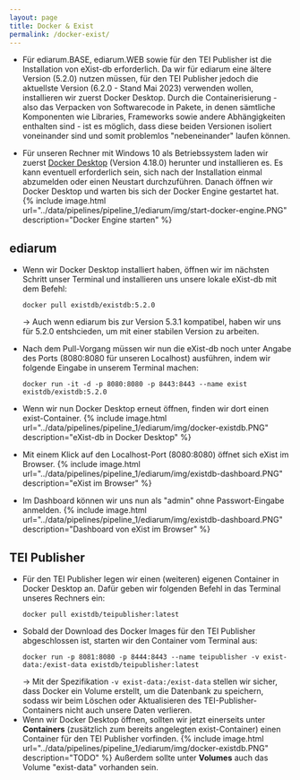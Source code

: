 ```yaml
---
layout: page
title: Docker & Exist 
permalink: /docker-exist/
---
```


* Für ediarum.BASE, ediarum.WEB sowie für den TEI Publisher ist die Installation von eXist-db erforderlich. Da wir für ediarum eine ältere Version (5.2.0) nutzen müssen, für den TEI Publisher jedoch die aktuellste Version (6.2.0 - Stand Mai 2023) verwenden wollen, installieren wir zuerst Docker Desktop. Durch die Containerisierung - also das Verpacken von Softwarecode in Pakete, in denen sämtliche Komponenten wie Libraries, Frameworks sowie andere Abhängigkeiten enthalten sind - ist es möglich, dass diese beiden Versionen isoliert voneinander sind und somit problemlos "nebeneinander" laufen können.

* Für unseren Rechner mit Windows 10 als Betriebssystem laden wir zuerst [Docker Desktop](https://www.docker.com/products/docker-desktop/) (Version 4.18.0) herunter und installieren es. Es kann eventuell erforderlich sein, sich nach der Installation einmal abzumelden oder einen Neustart durchzuführen. Danach öffnen wir Docker Desktop und warten bis sich der Docker Engine gestartet hat.
    {% include image.html url="../data/pipelines/pipeline_1/ediarum/img/start-docker-engine.PNG" description="Docker Engine starten" %}

## ediarum

* Wenn wir Docker Desktop installiert haben, öffnen wir im nächsten Schritt unser Terminal und installieren uns unsere lokale eXist-db mit dem Befehl: 
    ```terminal
    docker pull existdb/existdb:5.2.0
    ```
    → Auch wenn ediarum bis zur Version 5.3.1 kompatibel, haben wir uns für 5.2.0 entshcieden, um mit einer stabilen Version zu arbeiten. 
* Nach dem Pull-Vorgang müssen wir nun die eXist-db noch unter Angabe des Ports (8080:8080 für unseren Localhost) ausführen, indem wir folgende Eingabe in unserem Terminal machen: 
    ```terminal
    docker run -it -d -p 8080:8080 -p 8443:8443 --name exist existdb/existdb:5.2.0
    ```
* Wenn wir nun Docker Desktop erneut öffnen, finden wir dort einen exist-Container.
    {% include image.html url="../data/pipelines/pipeline_1/ediarum/img/docker-existdb.PNG" description="eXist-db in Docker Desktop" %}
* Mit einem Klick auf den Localhost-Port (8080:8080) öffnet sich eXist im Browser.
    {% include image.html url="../data/pipelines/pipeline_1/ediarum/img/existdb-dashboard.PNG" description="eXist im Browser" %}

* Im Dashboard können wir uns nun als "admin" ohne Passwort-Eingabe anmelden.
    {% include image.html url="../data/pipelines/pipeline_1/ediarum/img/existdb-dashboard.PNG" description="Dashboard von eXist im Browser" %}


## TEI Publisher

* Für den TEI Publisher legen wir einen (weiteren) eigenen Container in Docker Desktop an. Dafür geben wir folgenden Befehl in das Terminal unseres Rechners ein:
    ```terminal
    docker pull existdb/teipublisher:latest
    ```
* Sobald der Download des Docker Images für den TEI Publisher abgeschlossen ist, starten wir den Container vom Terminal aus: 
    ```terminal
    docker run -p 8081:8080 -p 8444:8443 --name teipublisher -v exist-data:/exist-data existdb/teipublisher:latest
    ```
    → Mit der Spezifikation `-v exist-data:/exist-data` stellen wir sicher, dass Docker ein Volume erstellt, um die Datenbank zu speichern, sodass wir beim Löschen oder Aktualisieren des TEI-Publisher-Containers nicht auch unsere Daten verlieren. 
* Wenn wir Docker Desktop öffnen, sollten wir jetzt einerseits unter <strong>Containers</strong> (zusätzlich zum bereits angelegten exist-Container) einen Container für den TEI Publisher vorfinden. 
    {% include image.html url="../data/pipelines/pipeline_1/ediarum/img/docker-existdb.PNG" description="TODO" %}
    Außerdem sollte unter <strong>Volumes</strong> auch das Volume "exist-data" vorhanden sein. 
     

    